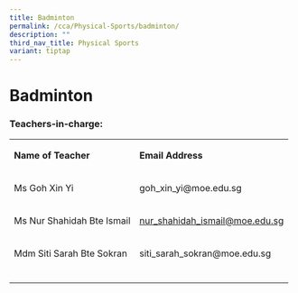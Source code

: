 ```yaml
---
title: Badminton
permalink: /cca/Physical-Sports/badminton/
description: ""
third_nav_title: Physical Sports
variant: tiptap
---
```

<h1><strong>Badminton</strong></h1>
<h3>Teachers-in-charge:</h3>
<table style="minWidth: 50px">
<colgroup>
<col>
<col>
</colgroup>
<tbody>
<tr>
<td rowspan="1" colspan="1">
<p><strong>Name of Teacher</strong>
</p>
</td>
<td rowspan="1" colspan="1">
<p><strong>Email Address</strong>
</p>
</td>
</tr>
<tr>
<td rowspan="1" colspan="1">
<p>Ms Goh Xin Yi</p>
</td>
<td rowspan="1" colspan="1">
<p><a rel="noopener noreferrer nofollow" target="_blank">goh_xin_yi@moe.edu.sg</a>
</p>
</td>
</tr>
<tr>
<td rowspan="1" colspan="1">
<p>Ms Nur Shahidah Bte Ismail</p>
</td>
<td rowspan="1" colspan="1">
<p><a href="mailto:nur_shahidah_ismail@moe.edu.sg" rel="noopener noreferrer nofollow" target="_blank">nur_shahidah_ismail@moe.edu.sg</a>
</p>
</td>
</tr>
<tr>
<td rowspan="1" colspan="1">
<p>Mdm Siti Sarah Bte Sokran</p>
</td>
<td rowspan="1" colspan="1">
<p><a rel="noopener noreferrer nofollow" target="_blank">siti_sarah_sokran@moe.edu.sg</a>
</p>
</td>
</tr>
<tr>
<td rowspan="1" colspan="1">
<p></p>
</td>
<td rowspan="1" colspan="1">
<p></p>
</td>
</tr>
</tbody>
</table>
<p></p>